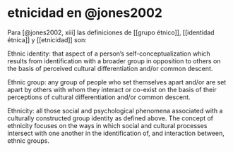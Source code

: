 # etnicidad en @jones2002
Para [@jones2002, xiii] las definiciones de [[grupo étnico]], [[identidad étnica]] y [[etnicidad]] son:

Ethnic identity: that aspect of a person’s self-conceptualization which results from identification with a broader group in opposition to others on the basis of perceived cultural differentiation and/or common descent.

Ethnic group: any group of people who set themselves apart and/or are set apart by others with whom they interact or co-exist on the basis of their perceptions of cultural differentiation and/or common descent.

Ethnicity: all those social and psychological phenomena associated with a culturally constructed group identity as defined above. The concept of ethnicity focuses on the ways in which social and cultural processes intersect with one another in the identification of, and interaction between, ethnic groups.
